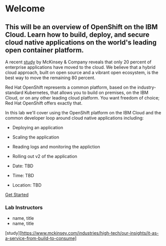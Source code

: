 # Welcome

## This will be an overview of OpenShift on the IBM Cloud. Learn how to build, deploy, and secure cloud native applications on the world's leading open container platform.

A recent [study](study) by McKinsey & Company reveals that only 20 percent of enterprise applications have moved to the cloud. We believe that a hybrid cloud approach, built on open source and a vibrant open ecosystem, is the best way to move the remaining 80 percent.

Red Hat OpenShift represents a common platform, based on the industry-standard Kubernetes, that allows you to build on premises, on the IBM Cloud, or on any other leading cloud platform. You want freedom of choice; Red Hat OpenShift offers exactly that.

In this lab we'll cover using the OpenShift platform on the IBM Cloud and the common developer loop around cloud native applications including:

- Deploying an application
- Scaling the application
- Reading logs and monitoring the appliction
- Rolling out v2 of the application

- Date: TBD 
- Time: TBD 
- Location: TBD 

[Get Started](GETSTARTED.md)

### Lab Instructors

- name, title
- name, title


[study][https://www.mckinsey.com/industries/high-tech/our-insights/it-as-a-service-from-build-to-consume]
